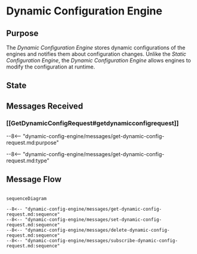 <div class="engine" markdown>

# Dynamic Configuration Engine

## Purpose

<!-- --8<-- [start:purpose] -->
The *Dynamic Configuration Engine* stores dynamic configurations of the engines and notifies them about configuration changes.
Unlike the *Static Configuration Engine*, the *Dynamic Configuration Engine* allows engines to modify the configuration at runtime.
<!-- --8<-- [end:purpose] -->

## State

## Messages Received

### [[GetDynamicConfigRequest#getdynamicconfigrequest]]

--8<-- "dynamic-config-engine/messages/get-dynamic-config-request.md:purpose"

--8<-- "dynamic-config-engine/messages/get-dynamic-config-request.md:type"

## Message Flow

<!-- --8<-- [start:messages] -->

```mermaid

sequenceDiagram

--8<-- "dynamic-config-engine/messages/get-dynamic-config-request.md:sequence"
--8<-- "dynamic-config-engine/messages/set-dynamic-config-request.md:sequence"
--8<-- "dynamic-config-engine/messages/delete-dynamic-config-request.md:sequence"
--8<-- "dynamic-config-engine/messages/subscribe-dynamic-config-request.md:sequence"

```

<!-- --8<-- [end:messages] -->

</div>
